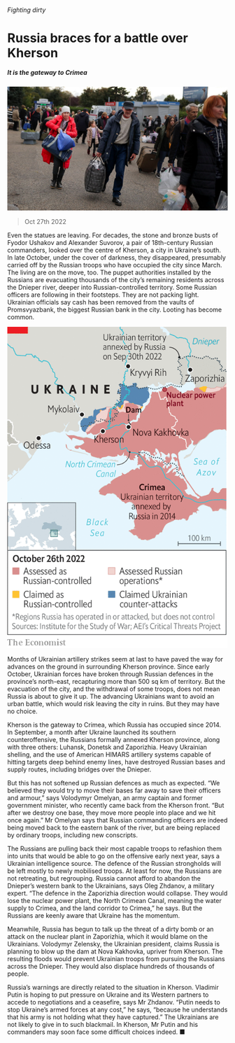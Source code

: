 ###### Fighting dirty

# Russia braces for a battle over Kherson 

##### It is the gateway to Crimea 

![image](images/20221029_EUP502.jpg) 

> Oct 27th 2022 

Even the statues are leaving. For decades, the stone and bronze busts of Fyodor Ushakov and Alexander Suvorov, a pair of 18th-century Russian commanders, looked over the centre of Kherson, a city in Ukraine’s south. In late October, under the cover of darkness, they disappeared, presumably carried off by the Russian troops who have occupied the city since March. The living are on the move, too. The puppet authorities installed by the Russians are evacuating thousands of the city’s remaining residents across the Dnieper river, deeper into Russian-controlled territory. Some Russian officers are following in their footsteps. They are not packing light. Ukrainian officials say cash has been removed from the vaults of Promsvyazbank, the biggest Russian bank in the city. Looting has become common.

![image](images/20221029_EUM958.png) 


Months of Ukrainian artillery strikes seem at last to have paved the way for advances on the ground in surrounding Kherson province. Since early October, Ukrainian forces have broken through Russian defences in the province’s north-east, recapturing more than 500 sq km of territory. But the evacuation of the city, and the withdrawal of some troops, does not mean Russia is about to give it up. The advancing Ukrainians want to avoid an urban battle, which would risk leaving the city in ruins. But they may have no choice. 

Kherson is the gateway to Crimea, which Russia has occupied since 2014. In September, a month after Ukraine launched its southern counteroffensive, the Russians formally annexed Kherson province, along with three others: Luhansk, Donetsk and Zaporizhia. Heavy Ukrainian shelling, and the use of American HIMARS artillery systems capable of hitting targets deep behind enemy lines, have destroyed Russian bases and supply routes, including bridges over the Dnieper. 

But this has not softened up Russian defences as much as expected. “We believed they would try to move their bases far away to save their officers and armour,” says Volodymyr Omelyan, an army captain and former government minister, who recently came back from the Kherson front. “But after we destroy one base, they move more people into place and we hit once again.” Mr Omelyan says that Russian commanding officers are indeed being moved back to the eastern bank of the river, but are being replaced by ordinary troops, including new conscripts. 

The Russians are pulling back their most capable troops to refashion them into units that would be able to go on the offensive early next year, says a Ukrainian intelligence source. The defence of the Russian strongholds will be left mostly to newly mobilised troops. At least for now, the Russians are not retreating, but regrouping. Russia cannot afford to abandon the Dnieper’s western bank to the Ukrainians, says Oleg Zhdanov, a military expert. “The defence in the Zaporizhia direction would collapse. They would lose the nuclear power plant, the North Crimean Canal, meaning the water supply to Crimea, and the land corridor to Crimea,” he says. But the Russians are keenly aware that Ukraine has the momentum. 

Meanwhile, Russia has begun to talk up the threat of a dirty bomb or an attack on the nuclear plant in Zaporizhia, which it would blame on the Ukrainians. Volodymyr Zelensky, the Ukrainian president, claims Russia is planning to blow up the dam at Nova Kakhovka, upriver from Kherson. The resulting floods would prevent Ukrainian troops from pursuing the Russians across the Dnieper. They would also displace hundreds of thousands of people. 

Russia’s warnings are directly related to the situation in Kherson. Vladimir Putin is hoping to put pressure on Ukraine and its Western partners to accede to negotiations and a ceasefire, says Mr Zhdanov. “Putin needs to stop Ukraine’s armed forces at any cost,” he says, “because he understands that his army is not holding what they have captured.” The Ukrainians are not likely to give in to such blackmail. In Kherson, Mr Putin and his commanders may soon face some difficult choices indeed. ■


